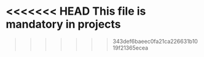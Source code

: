 <<<<<<< HEAD
This file is mandatory in projects
=======

>>>>>>> 343def6baeec0fa21ca226631b1019f21365ecea
